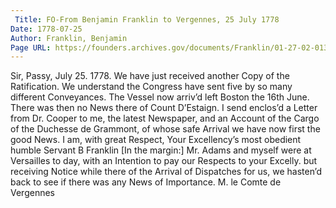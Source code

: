 ```yaml
---
 Title: FO-From Benjamin Franklin to Vergennes, 25 July 1778
Date: 1778-07-25
Author: Franklin, Benjamin
Page URL: https://founders.archives.gov/documents/Franklin/01-27-02-0138
---
```


Sir,
Passy, July 25. 1778.
We have just received another Copy of the Ratification. We understand the Congress have sent five by so many different Conveyances. The Vessel now arriv’d left Boston the 16th June. There was then no News there of Count D’Estaign. I send enclos’d a Letter from Dr. Cooper to me, the latest Newspaper, and an Account of the Cargo of the Duchesse de Grammont, of whose safe Arrival we have now first the good News. I am, with great Respect, Your Excellency’s most obedient humble Servant
B Franklin
[In the margin:] Mr. Adams and myself were at Versailles to day, with an Intention to pay our Respects to your Excelly. but receiving Notice while there of the Arrival of Dispatches for us, we hasten’d back to see if there was any News of Importance.
  M. le Comte de Vergennes

